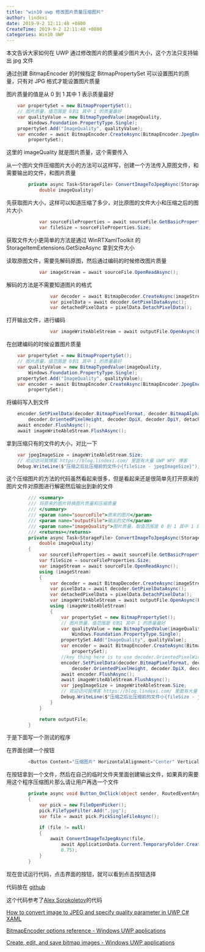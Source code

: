 ```yaml
---
title: "win10 uwp 修改图片质量压缩图片"
author: lindexi
date: 2019-9-2 12:11:48 +0800
CreateTime: 2019-9-2 12:11:48 +0800
categories: Win10 UWP
---
```


本文告诉大家如何在 UWP 通过修改图片的质量减少图片大小，这个方法只支持输出 jpg 文件

<!--more-->




<!-- csdn -->

通过创建 BitmapEncoder 的时候指定 BitmapPropertySet 可以设置图片的质量，只有对 JPG 格式才能设置图片质量

图片质量的值是从 0 到 1 其中 1 表示质量最好

```csharp
    var propertySet = new BitmapPropertySet();
    // 图片质量，值范围是 0到1 其中 1 的质量最好
    var qualityValue = new BitmapTypedValue(imageQuality,
        Windows.Foundation.PropertyType.Single);
    propertySet.Add("ImageQuality", qualityValue);
    var encoder = await BitmapEncoder.CreateAsync(BitmapEncoder.JpegEncoderId, imageWriteAbleStream,
        propertySet);
```

这里的 imageQuality 就是图片质量，这个需要传入

从一个图片文件压缩图片大小的方法可以这样写，创建一个方法传入原图文件，和需要输出的文件，和图片质量

```csharp
        private async Task<StorageFile> ConvertImageToJpegAsync(StorageFile sourceFile, StorageFile outputFile,
            double imageQuality)
```

先获取图片大小，这样可以知道压缩了多少，对比原图的文件大小和压缩之后的图片大小

```csharp
            var sourceFileProperties = await sourceFile.GetBasicPropertiesAsync();
            var fileSize = sourceFileProperties.Size;
```

获取文件大小更简单的方法是通过 WinRTXamlToolkit 的 StorageItemExtensions.GetSizeAsync 拿到文件大小

读取原图文件，需要先解码原图，然后通过编码的时候修改图片质量

```csharp
            var imageStream = await sourceFile.OpenReadAsync();

```

解码的方法是不需要知道图片的格式

```csharp
                var decoder = await BitmapDecoder.CreateAsync(imageStream);
                var pixelData = await decoder.GetPixelDataAsync();
                var detachedPixelData = pixelData.DetachPixelData();
```

打开输出文件，进行编码

```csharp
                var imageWriteAbleStream = await outputFile.OpenAsync(FileAccessMode.ReadWrite);
```

在创建编码的时候设置图片质量

```csharp
    var propertySet = new BitmapPropertySet();
    // 图片质量，值范围是 0到1 其中 1 的质量最好
    var qualityValue = new BitmapTypedValue(imageQuality,
        Windows.Foundation.PropertyType.Single);
    propertySet.Add("ImageQuality", qualityValue);
    var encoder = await BitmapEncoder.CreateAsync(BitmapEncoder.JpegEncoderId, imageWriteAbleStream,
        propertySet);
```

将编码写入到文件

```csharp
    encoder.SetPixelData(decoder.BitmapPixelFormat, decoder.BitmapAlphaMode, decoder.OrientedPixelWidth,
        decoder.OrientedPixelHeight, decoder.DpiX, decoder.DpiY, detachedPixelData);
    await encoder.FlushAsync();
    await imageWriteAbleStream.FlushAsync();
```

拿到压缩只有的文件的大小，对比一下

```csharp
    var jpegImageSize = imageWriteAbleStream.Size;
    // 欢迎访问我博客 https://blog.lindexi.com/ 里面有大量 UWP WPF 博客
    Debug.WriteLine($"压缩之后比压缩前的文件小{fileSize - jpegImageSize}");
```

这个压缩图片的方法的代码虽然看起来很多，但是看起来还是很简单先打开原来的图片文件对原图进行解密然后输出到新的文件

```csharp
        /// <summary>
        /// 将原来的图片转换图片质量和压缩质量
        /// </summary>
        /// <param name="sourceFile">原来的图片</param>
        /// <param name="outputFile">输出的文件</param>
        /// <param name="imageQuality">图片质量，取值范围是 0 到 1 其中 1 的质量最好，这个值设置只对 jpg 图片有效</param>
        /// <returns></returns>
        private async Task<StorageFile> ConvertImageToJpegAsync(StorageFile sourceFile, StorageFile outputFile,
            double imageQuality)
        {
            var sourceFileProperties = await sourceFile.GetBasicPropertiesAsync();
            var fileSize = sourceFileProperties.Size;
            var imageStream = await sourceFile.OpenReadAsync();
            using (imageStream)
            {
                var decoder = await BitmapDecoder.CreateAsync(imageStream);
                var pixelData = await decoder.GetPixelDataAsync();
                var detachedPixelData = pixelData.DetachPixelData();
                var imageWriteAbleStream = await outputFile.OpenAsync(FileAccessMode.ReadWrite);
                using (imageWriteAbleStream)
                {
                    var propertySet = new BitmapPropertySet();
                    // 图片质量，值范围是 0到1 其中 1 的质量最好
                    var qualityValue = new BitmapTypedValue(imageQuality,
                        Windows.Foundation.PropertyType.Single);
                    propertySet.Add("ImageQuality", qualityValue);
                    var encoder = await BitmapEncoder.CreateAsync(BitmapEncoder.JpegEncoderId, imageWriteAbleStream,
                        propertySet);
                    //key thing here is to use decoder.OrientedPixelWidth and decoder.OrientedPixelHeight otherwise you will get garbled image on devices on some photos with orientation in metadata
                    encoder.SetPixelData(decoder.BitmapPixelFormat, decoder.BitmapAlphaMode, decoder.OrientedPixelWidth,
                        decoder.OrientedPixelHeight, decoder.DpiX, decoder.DpiY, detachedPixelData);
                    await encoder.FlushAsync();
                    await imageWriteAbleStream.FlushAsync();
                    var jpegImageSize = imageWriteAbleStream.Size;
                    // 欢迎访问我博客 https://blog.lindexi.com/ 里面有大量 UWP WPF 博客
                    Debug.WriteLine($"压缩之后比压缩前的文件小{fileSize - jpegImageSize}");
                }
            }

            return outputFile;
        }

```

于是下面写一个测试的程序

在界面创建一个按钮

```csharp
        <Button Content="压缩图片" HorizontalAlignment="Center" VerticalAlignment="Center" Click="Button_OnClick" />

```

在按钮拿到一个文件，然后在自己的临时文件夹里面创建输出文件，如果真的需要用这个程序压缩图片那么请让用户再选一个文件

```csharp
        private async void Button_OnClick(object sender, RoutedEventArgs e)
        {
            var pick = new FileOpenPicker();
            pick.FileTypeFilter.Add(".jpg");
            var file = await pick.PickSingleFileAsync();

            if (file != null)
            {
                await ConvertImageToJpegAsync(file,
                    await ApplicationData.Current.TemporaryFolder.CreateFileAsync("lindexi"),
                    0.75);
            }
        }
```

现在尝试运行代码，点击界面的按钮，就可以看到点击按钮选择

代码放在 [github](https://github.com/lindexi/lindexi_gd/tree/b396890a0a6d88b41e16f6cff288ba8de09881e0/CetursearhebirLefelembemki)

这个代码参考了[Alex Sorokoletov](https://github.com/alexsorokoletov )的代码

[How to convert image to JPEG and specify quality parameter in UWP C# XAML](https://gist.github.com/alexsorokoletov/71431e403c0fa55f1b4c942845a3c850 )

[BitmapEncoder options reference - Windows UWP applications](https://docs.microsoft.com/en-us/windows/uwp/audio-video-camera/bitmapencoder-options-reference )

[Create, edit, and save bitmap images - Windows UWP applications](https://docs.microsoft.com/en-us/windows/uwp/audio-video-camera/imaging )





